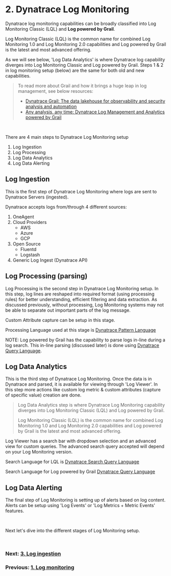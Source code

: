 # 2. Dynatrace Log Monitoring

Dynatrace log monitoring capabilities can be broadly classified into Log Monitoring Classic (LQL) and **Log powered by Grail**.

Log Monitoring Classic (LQL) is the common name for combined Log Monitoring 1.0 and Log Monitoring 2.0 capabilities and Log powered by Grail is the latest and most advanced offering.

As we will see below, 'Log Data Analytics' is where Dynatrace log capability diverges into Log Monitoring Classic and Log powered by Grail. Steps 1 & 2 in log monitoring setup (below) are the same for both old and new capabilities.

> To read more about Grail and how it brings a huge leap in log management, see below resources:
> - [Dynatrace Grail: The data lakehouse for observability and security analysis and automation](https://www.dynatrace.com/news/blog/why-you-need-a-data-lakehouse/)
> - [Any analysis, any time: Dynatrace Log Management and Analytics powered by Grail](https://www.dynatrace.com/news/blog/any-analysis-any-time/)

<br/>

There are 4 main steps to Dynatrace Log Monitoring setup
1. Log Ingestion
2. Log Processing
3. Log Data Analytics
4. Log Data Alerting

## Log Ingestion
This is the first step of Dynatrace Log Monitoring where logs are sent to Dynatrace Servers (ingested).

Dynatrace accepts logs from/through 4 different sources:
1. OneAgent
2. Cloud Providers
	- AWS
	- Azure
	- GCP
3. Open Source
	- Fluentd
	- Logstash
4. Generic Log Ingest (Dynatrace API)

## Log Processing (parsing)
Log Processing is the second step in Dynatrace Log Monitoring setup. In this step, log lines are reshaped into required format (using processing rules) for better understanding, efficient filtering and data extraction. As discussed previously, without processing, Log Monitoring systems may not be able to separate out important parts of the log message.

Custom Attribute capture can be setup in this stage.

Processing Language used at this stage is  [Dynatrace Pattern Language](https://www.dynatrace.com/support/help/shortlink/dpl-dynatrace-pattern-language-hub)

NOTE: Log powered by Grail has the capability to parse logs in-line during a log search. This in-line parsing (discussed later) is done using [Dynatrace Query Language](https://www.dynatrace.com/support/help/shortlink/dql-dynatrace-query-language-hub).

## Log Data Analytics
This is the third step of Dynatrace Log Monitoring. Once the data is in Dynatrace and parsed, it is available for viewing through  'Log Viewer'. In this step more actions like custom log metric & custom attributes (capture of specific value) creation are done.

> Log Data Analytics step is where Dynatrace Log Monitoring capability diverges into Log Monitoring Classic (LQL) and Log powered by Grail. 
> 
> Log Monitoring Classic (LQL) is the common name for combined Log Monitoring 1.0 and Log Monitoring 2.0 capabilities and Log powered by Grail is the latest and most advanced offering.

Log Viewer has a search bar with dropdown selection and an advanced view for custom queries. The advanced search query accepted will depend on your Log Monitoring version.

Search Language for LQL is [Dynatrace Search Query Language](https://www.dynatrace.com/support/help/how-to-use-dynatrace/log-monitoring/analyze-log-data/log-viewer#sql)

Search Language for Log powered by Grail [Dynatrace Query Language](https://www.dynatrace.com/support/help/shortlink/dql-dynatrace-query-language-hub)


## Log Data Alerting

The final step of Log Monitoring is setting up of alerts based on log content. Alerts can be setup using 'Log Events' or 'Log Metrics + Metric Events' features.

<br/>

Next  let's dive into the different stages of Log Monitoring setup.

<br/>

### Next: [3. Log ingestion](3-log-ingestion.md)

### Previous: [1. Log monitoring](1-log-monitoring.md)
